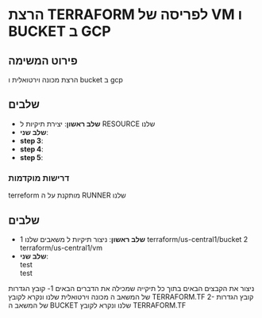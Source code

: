 # הרצת TERRAFORM  לפריסה של VM ו BUCKET ב GCP
## פירוט המשימה
הרצת מכונה וירטואלית ו bucket ב gcp
## שלבים 

- **שלב ראשון**: יצירת תיקיות ל RESOURCE שלנו 
- **שלב שני**:
- **step 3**:
- **step 4**:
- **step 5**:

### דרישות מוקדמות
terreform מותקנת על ה RUNNER  שלנו 


## שלבים

- **שלב ראשון**:
ניצור תיקיות ל משאבים שלנו 
1 terraform/us-central1/bucket
2 terraform/us-central1/vm
- **שלב שני**: \
  test\
  test

ניצור את הקבצים הבאים בתוך כל תיקייה שמכילה את הדברים  הבאים
   1- קובץ הגדרות של המשאב ה מכונה וירטואלית שלנו ונקרא לקובץ TERRAFORM.TF
   2- קובץ הגדרות של המשאב ה BUCKET שלנו ונקרא לקובץ TERRAFORM.TF

